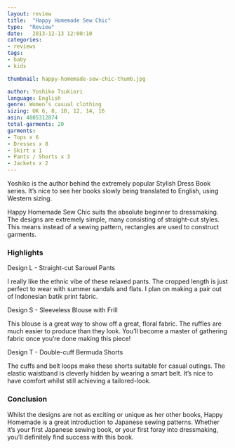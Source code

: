 ```yaml
---
layout: review
title:  "Happy Homemade Sew Chic"
type:  "Review"
date:   2013-12-13 12:00:10
categories:
- reviews
tags:
- baby
- kids

thumbnail: happy-homemade-sew-chic-thumb.jpg

author: Yoshiko Tsukiori
language: English
genre: Women’s casual clothing
sizing: UK 6, 8, 10, 12, 14, 16
asin: 4805312874
total-garments: 20
garments:
- Tops x 6
- Dresses x 8
- Skirt x 1
- Pants / Shorts x 3
- Jackets x 2
---
```


Yoshiko is the author behind the extremely popular Stylish Dress Book series. It’s nice to see her books slowly being
translated to English, using Western sizing.

Happy Homemade Sew Chic suits the absolute beginner to dressmaking. The designs are extremely simple, many consisting of
straight-cut styles. This means instead of a sewing pattern, rectangles are used to construct garments.

### Highlights

Design L - Straight-cut Sarouel Pants

I really like the ethnic vibe of these relaxed pants. The cropped length is just perfect to wear with summer sandals
and flats. I plan on making a pair out of Indonesian batik print fabric.

Design S - Sleeveless Blouse with Frill

This blouse is a great way to show off a great, floral fabric. The ruffles are much easier to produce than they look.
You’ll become a master of gathering fabric once you’re done making this piece!

Design T - Double-cuff Bermuda Shorts

The cuffs and belt loops make these shorts suitable for casual outings. The elastic waistband is cleverly hidden by
wearing a smart belt. It’s nice to have comfort whilst still achieving a tailored-look.

### Conclusion

Whilst the designs are not as exciting or unique as her other books, Happy Homemade is a great introduction to Japanese
sewing patterns. Whether it’s your first Japanese sewing book, or your first foray into dressmaking, you’ll definitely
find success with this book.
